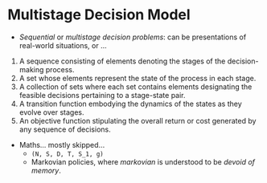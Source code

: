 # Multistage Decision Model

* *Sequential* or *multistage decision problems*: can be presentations of real-world situations, or ...

1. A sequence consisting of elements denoting the stages of the decision-making process.
2. A set whose elements represent the state of the process in each stage.
3. A collection of sets where each set contains elements designating the feasible decisions pertaining to a stage-state pair.
4. A transition function embodying the dynamics of the states as they evolve over stages.
5. An objective function stipulating the overall return or cost generated by any sequence of decisions.

* Maths... mostly skipped...
    - `(N, S, D, T, S_1, g)`
    - Markovian policies, where *markovian* is understood to be _devoid of memory_.
